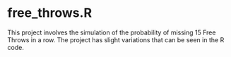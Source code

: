 # free_throws.R
This project involves the simulation of the probability of missing 15 Free Throws in a row. The project has slight variations that can be seen in the R code.
